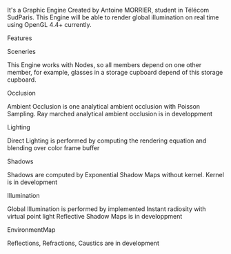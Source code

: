 It's a Graphic Engine Created by Antoine MORRIER, student in Télécom SudParis.
This Engine will be able to render global illumination on real time using OpenGL 4.4+ currently.

Features

Sceneries

This Engine works with Nodes, so all members depend on one other member, for example, glasses in a storage cupboard depend of this storage cupboard.

Occlusion

Ambient Occlusion is one analytical ambient occlusion with Poisson Sampling. Ray marched analytical ambient occlusion is in developpment

Lighting

Direct Lighting is performed by computing the rendering equation and blending over color frame buffer

Shadows

Shadows are computed by Exponential Shadow Maps without kernel. Kernel is in development

Illumination

Global Illumination is performed by implemented Instant radiosity with virtual point light Reflective Shadow Maps is in developpment

EnvironmentMap

Reflections, Refractions, Caustics are in development
